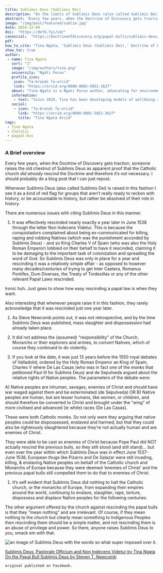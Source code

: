 ```yaml
---
title: Sublimis Deus (Sublimis Dei)
description: "On the limits of Sublimis Deus (also called Sublimis Dei)."
abstract: "Every few years, when the Doctrine of Discovery gets traction, someone raises the old chestnut of Sublimis Deus as apparent proof that the Catholic church did already rescind the Doctrine and therefore it’s not necessary. I should probably do a blog post that I can just repost."
image: "/img/post/featured/sublim.jpg"
date: 2024-12-09
doi:  "https://dofd.fyi/sd/"
canoncial:  "https://doctrineofdiscovery.org/papal-bulls/sublimis-deus/"
pdf: 
how_to_cite: "Tina Ngata, 'Sublimis Deus (Sublimis Dei),' Doctrine of Discovery Project (1 August 2022)"
show_toc: true
author: 
 - name: Tina Ngata
   sort: "1"
   image: "/img/authors/tina.png"
   university: "Ngāti Porou"
   profile_icon: 
    icon: "fa-brands fa-orcid"
    link: "https://orcid.org/0000-0002-5852-3627"
   about: "Tina Ngata is a Ngati Porou author, advocating for environmental, Indigenous, and human rights. Her background is in holistic approaches to public health, including oranga taiao (environmental wellbeing) and oranga whanau (collective wellbeing)."
   information: 
    - text: "Since 2019, Tina has been developing models of wellbeing and protection, founding the award-winning Manaaki Matakaoa program that uses community-centered, flaxroots oranga services to build a community-based health infrastructure."
   social:
    - icon: "fa-brands fa-orcid"
      link: "https://orcid.org/0000-0002-5852-3627"
      title: "Tina Ngata Orcid"
tags: 
 - Tina Ngata
 - Chatolic
 - paypal-bus
---
```


### A Brief overview

Every few years, when the Doctrine of Discovery gets traction, someone raises the old chestnut of Sublimis Deus as apparent proof that the Catholic church _did already_ rescind the Doctrine and therefore it’s not necessary. I should probably do a blog post that I can just repost.

Whenever Sublimis Deus (also called Sublimis Dei) is raised in this fashion I see it as a kind of red flag for groups that aren’t really ready to reckon with history, or be accountable to history, but rather be absolved of their role in history.

There are numerous issues with citing Sublimis Deus in this manner.

1.  It was effectively rescinded nearly exactly a year later in June 1538 through the letter Non Indecens Videtur. This is because the conquistadors complained about being ex-communicated for killing, raping and robbing Natives (which was the punishment accorded by Sublimis Deus) - and so King Charles V of Spain (who was also the Holy Roman Emperor) lobbied on their behalf to have it rescinded, claiming it to be damaging to the important task of colonization and spreading the word of God. So Sublimis Deus was only in place for a year and rescinding it was a relatively simple affair - as opposed to however many decades/centuries of trying to get Inter Caetera, Romanus Pontifex, Dum Diversas, the Treaty of Tordesillas or any of the other relevant Papal Laws rescinded.

Ironic huh. Just goes to show how easy rescinding a papal law is when they want.

Also interesting that whenever people raise it in this fashion, they rarely acknowledge that it was rescinded just one year later.

1.  As Steve Newcomb points out, it was not retrospective, and by the time Sublimis Deus was published, mass slaughter and dispossession had already taken place.
    
2.  It did not address the (assumed) “responsibility” of the Church, Monarchs or their explorers and armies, to _convert_ Natives, which of course they continued to do violently.
    
3.  If you look at the date, it was just 13 years before the 1550 royal debates of Valladolid, ordered by the Holy Roman Emperor an King of Spain, Charles V where De Las Casas (who was in fact one of the monks that petitioned Paul III for Sublimis Deus) and de Sepulveda argued about the relative rights of Native peoples. The parameters of the debate were:
    

A) Native peoples are inhuman, savages, enemies of Christ and should have war waged against them and be exterminated (de Sepulveda) OR B) Native peoples are human, but are lesser humans, like women, or children, and should therefore be converted to Christ and brought under the “wing” of more civilised and advanced (ie white) races (De Las Casas).

These were both Catholic monks. So not only were they arguing that native peoples could be dispossessed, enslaved and harmed, but that they could also be righteously slaughtered because they’re not actually human and are enemies of Christ.

They were able to be cast as enemies of Christ because Pope Paul did NOT actually rescind the previous bulls, so they still stood (and still stand)… but even over the year within which Sublimis Deus was in effect June 1537-June 1538, European thugs like Pizarro and De Salazar were still invading, killing, & enslaving Native peoples on behalf of the Catholic church and Monarchs of Europe because they were deemed ‘enemies of Christ’ and the previous papal bulls still compelled them to do that to enemies of Christ.

1.  It’s self evident that Sublimis Deus did nothing to halt the Catholic church, or the monarchs of Europe, from expanding their empires around the world, continuing to enslave, slaughter, rape, torture, dispossess and displace Native peoples for the following centuries.

The other argument offered by the church against rescinding the papal bulls is that they “mean nothing” and are irrelevant. Of course, if they mean nothing to the church but clearly mean something to Indigenous Peoples then rescinding them should be a simple matter, and not rescinding them is an abuse of privilege and power. So there, anyone raises Sublimis Deus to you, smack em with that.

![an image of Sublimis Deus with the words so what super imposed over it. ]({{metadata.url}}/img/post/featured/sublim.jpg)

[Sublimis Deus, Pastorale Officium and Non Indecens Videtur by Tina Ngata](https://doctrineofdiscovery.org/blog/papal-bulls/sublimis-deus-pastorale-officium-indecensvidetur/) [On the Papal Bull Sublimis Deus by Steven T. Newcomb](https://doctrineofdiscovery.org/blog/newcomb-sublimis-deus/)

`original published on Facebook.`
